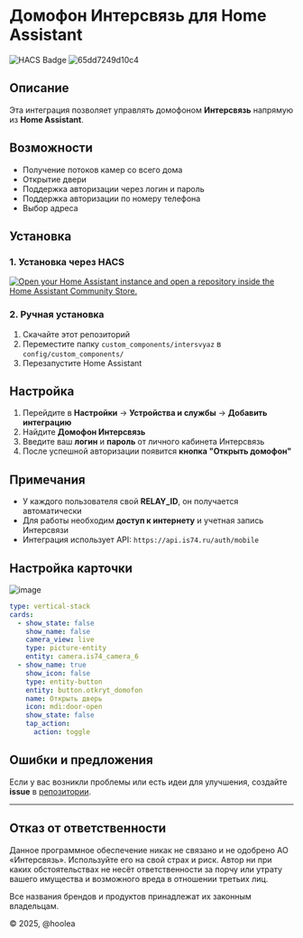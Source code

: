 # Домофон Интерсвязь для Home Assistant

![HACS Badge](https://img.shields.io/badge/HACS-Custom-orange.svg?style=flat-square)
![65dd7249d10c4](https://github.com/user-attachments/assets/12a28991-a136-4ef5-91eb-0014b9fd90de)




## Описание
Эта интеграция позволяет управлять домофоном **Интерсвязь** напрямую из **Home Assistant**.

## Возможности
- Получение потоков камер со всего дома
- Открытие двери
- Поддержка авторизации через логин и пароль
- Поддержка авторизации по номеру телефона
- Выбор адреса

## Установка

### 1. Установка через HACS
[![Open your Home Assistant instance and open a repository inside the Home Assistant Community Store.](https://my.home-assistant.io/badges/hacs_repository.svg)](https://my.home-assistant.io/redirect/hacs_repository/?owner=hoolea&repository=intersvyaz_hass&category=integration)

### 2. Ручная установка
1. Скачайте этот репозиторий
2. Переместите папку `custom_components/intersvyaz` в `config/custom_components/`
3. Перезапустите Home Assistant

## Настройка
1. Перейдите в **Настройки** → **Устройства и службы** → **Добавить интеграцию**
2. Найдите **Домофон Интерсвязь**
3. Введите ваш **логин** и **пароль** от личного кабинета Интерсвязь
4. После успешной авторизации появится **кнопка "Открыть домофон"**

## Примечания
- У каждого пользователя свой **RELAY_ID**, он получается автоматически
- Для работы необходим **доступ к интернету** и учетная запись Интерсвязи
- Интеграция использует API: `https://api.is74.ru/auth/mobile`
## Настройка карточки

![image](https://github.com/user-attachments/assets/49a83747-7989-44e4-a481-a0d49bff3338)

```yaml
type: vertical-stack
cards:
  - show_state: false
    show_name: false
    camera_view: live
    type: picture-entity
    entity: camera.is74_camera_6
  - show_name: true
    show_icon: false
    type: entity-button
    entity: button.otkryt_domofon
    name: Открыть дверь
    icon: mdi:door-open
    show_state: false
    tap_action:
      action: toggle
```

## Ошибки и предложения
Если у вас возникли проблемы или есть идеи для улучшения, создайте **issue** в [репозитории](https://github.com/USERNAME/intersvyaz_hass/issues).

---
## Отказ от ответственности
Данное программное обеспечение никак не связано и не одобрено АО «Интерсвязь». Используйте его на свой страх и риск. Автор ни при каких обстоятельствах не несёт ответственности за порчу или утрату вашего имущества и возможного вреда в отношении третьих лиц.

Все названия брендов и продуктов принадлежат их законным владельцам.

© 2025, @hoolea

